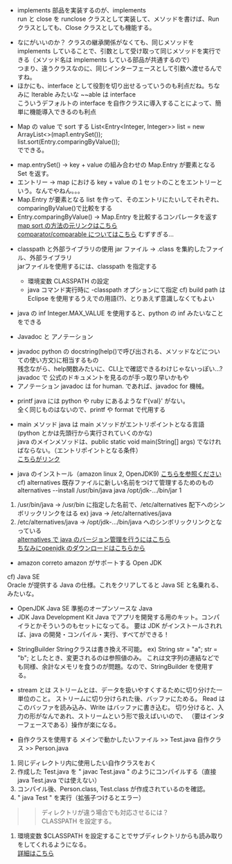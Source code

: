 + implements
部品を実装するのが、implements<br>
run と close を runclose クラスとして実装して、メソッドを書けば、Run クラスとしても、Close クラスとしても機能する。<br>
- なにがいいのか？
クラスの継承関係がなくても、同じメソッドを implements していることで、引数として受け取って同じメソッドを実行できる（メソッド名は implements している部品が共通するので）<br>
つまり、違うクラスなのに、同じインターフェースとして引数へ渡せるんですね。<br>
- ほかにも、interface として役割を切り出せるっていうのも利点だね。ちなみに Iterable みたいな ~~able は interface<br>
こういうデフォルトの interface を自作クラスに導入することによって、簡単に機能導入できるのも利点<br>




+ Map の value で sort する
List<Entry<Integer, Integer>> list = new ArrayList<>(map1.entrySet());<br>
list.sort(Entry.comparingByValue());<br>
でできる。<br>
- map.entrySet() -> key + value の組み合わせの Map.Entry が要素となる Set を返す。<br>
- エントリー -> map における key + value の１セットのことをエントリーという。なんでやねん。。。<br>
- Map.Entry が要素となる list を作って、そのエントリにたいしてそれぞれ、comparingByValue()で比較をする<br>
- Entry.comparingByValue() -> Map.Entry を比較するコンパレータを返す<br>
[map sort の方法の元リンクはこちら](https://www.delftstack.com/ja/howto/java/how-to-sort-a-map-by-value-in-java/)<br>
[comparator/comparable についてはこちら](http://teqspaces.com/Java/7)  むずすぎる...<br>


+ classpath と外部ライブラリの使用
jar ファイル -> .class を集約したファイル、外部ライブラリ<br>
jarファイルを使用するには、classpath を指定する<br>
	- 環境変数 CLASSPATH の設定
	- java コマンド実行時に -classpath オプションにて指定
cf) build path は Eclipse を使用するうえでの用語(?)、とりあえず意識しなくてもよい<br>




+ java の inf
Integer.MAX_VALUE を使用すると、python の inf みたいなことをできる<br>


+ Javadoc と アノテーション
- javadoc
python の docstring(help()で呼び出される、メソッドなどについての使い方文)に相当するもの<br>
残念ながら、help関数みたいに、CLI上で確認できるわけじゃないっぽい...?<br>
javadoc で 公式のドキュメントを見るのが手っ取り早いかもや<br>
- アノテーション
javadoc は for human. であれば、javadoc for 機械。<br>






+ printf
java には python や ruby にあるような f'{val}' がない。<br>
全く同じものはないので、printf や format で代用する<br>



+ main メソッド
java は main メソッドがエントリポイントとなる言語<br>
(python とかは先頭行から実行されていくのかな)<br>
java のメインメソッドは、public static void main(String[] args) でなければならない。（エントリポイントとなる条件）<br>
[こちらがリンク](https://www.bold.ne.jp/engineer-club/java-main)<br>

+ java のインストール（amazon linux 2, OpenJDK9)
[こちらを参照ください](https://weblabo.oscasierra.net/installing-openjdk9-on-centos7/)<br>
cf) alternatives
既存ファイルに新しい名前をつけて管理するためのもの<br>
alternatives --install /usr/bin/java java /opt/jdk-.../bin/jar 1 <br>
1. /usr/bin/java -> /usr/bin に指定した名前で、/etc/alternatives 配下へのシンボリックリンクをはる ex) java -> /etc/alternatives/java<br>
2. /etc/alternatives/java -> /opt/jdk-.../bin/java へのシンボリックリンクとなっている<br>
[alternatives で java のバージョン管理を行うにはこちら](https://necoyama3.hatenablog.com/entry/20110505/1304587888)<br>
[ちなみにopenjdk のダウンロードはこちらから](https://jdk.java.net/archive/)





+ amazon correto
amazon がサポートする Open JDK


cf) Java SE <br>
Oracle が提供する Java の仕様。これをクリアしてると Java SE と名乗れる、みたいな。<br>
- OpenJDK
Java SE 準拠のオープンソースな Java<br>
- JDK Java Development Kit
Java でアプリを開発する用のキット。コンパイラとかそういうのもセットになってる。
要は JDK がインストールされれば、java の開発・コンパイル・実行、すべてができる！

+ StringBuilder
Stringクラスは書き換え不可能。
ex) String str = "a";
str = "b"; としたとき、変更されるのは参照値のみ。
これは文字列の連結などでも同様、余計なメモリを食うのが問題。なので、StringBuilder を使用する。

+ stream とは
ストリームとは、データを扱いやすくするために切り分けた一単位のこと。
ストリームに切り分けられた後、バッファにためる。
Read はこのバッファを読み込み、Write はバッファに書き込む。
切り分けると、入力の形がなんであれ、ストリームという形で扱えばいいので、
（要はインターフェースである）操作が楽になる。

+ 自作クラスを使用する
メインで動かしたいファイル >> Test.java
自作クラス >> Person.java
1. 同じディレクトリ内に使用したい自作クラスをおく
2. 作成した Test.java を " javac Test.java " のようにコンパイルする（直接 java Test.java では使えない）
3. コンパイル後、Person.class, Test.class が作成されているのを確認。
4. " java Test " を実行（拡張子つけるとエラー）
>>ディレクトリが違う場合でも対応させるには？<br>
CLASSPATH を設定する。<br>
1. 環境変数 $CLASSPATH を設定することでサブディレクトリからも読み取りをしてくれるようになる。<br>
[詳細はこちら](https://java.keicode.com/lang/how-to-compile-multiple-files.php#1)<br>



